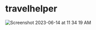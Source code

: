 # travelhelper
![Screenshot 2023-06-14 at 11 34 19 AM](https://github.com/Harold468/travelhelper/assets/75956261/a7cb9c5b-b778-448a-a3aa-135f22db13ec)
